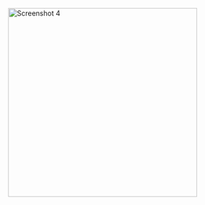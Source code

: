 <img width="386" alt="Screenshot 4" src="https://github.com/user-attachments/assets/9bd142b4-7324-40a8-b1e0-bec0de05abfd">
